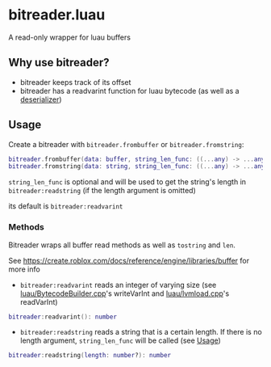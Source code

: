 # bitreader.luau
A read-only wrapper for luau buffers

## Why use bitreader?
* bitreader keeps track of its offset
* bitreader has a readvarint function for luau bytecode (as well as a [deserializer](bytecode.luau))

## Usage
Create a bitreader with `bitreader.frombuffer` or `bitreader.fromstring`:
```lua
bitreader.frombuffer(data: buffer, string_len_func: ((...any) -> ...any)?) : bitreader
bitreader.fromstring(data: string, string_len_func: ((...any) -> ...any)?) : bitreader
```
`string_len_func` is optional and will be used to get the string's length in `bitreader:readstring` (if the length argument is omitted)

its default is `bitreader:readvarint`

### Methods
Bitreader wraps all buffer read methods as well as `tostring` and `len`.

See https://create.roblox.com/docs/reference/engine/libraries/buffer for more info

* `bitreader:readvarint` reads an integer of varying size (see [luau/BytecodeBuilder.cpp](https://github.com/luau-lang/luau/blob/master/Compiler/src/BytecodeBuilder.cpp)'s writeVarInt and [luau/lvmload.cpp](https://github.com/luau-lang/luau/blob/master/VM/src/lvmload.cpp)'s readVarInt)
```lua
bitreader:readvarint(): number
```

* `bitreader:readstring` reads a string that is a certain length. If there is no length argument, `string_len_func` will be called (see [Usage](#usage))
```lua
bitreader:readstring(length: number?): number
```
